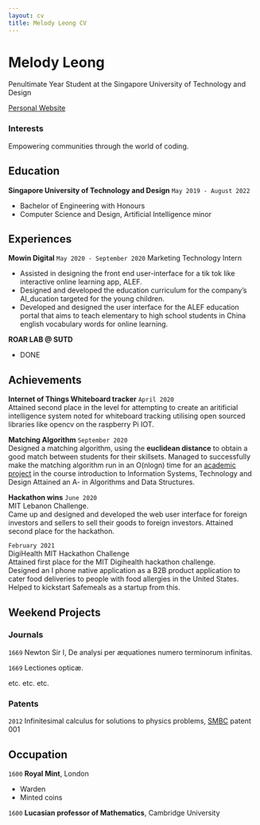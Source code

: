 ```yaml
---
layout: cv
title: Melody Leong CV
---
```

# Melody Leong
Penultimate Year Student at the Singapore University of Technology and Design

<div id="webaddress">
<a href="https://flamboyant-joliot-728271.netlify.app/">Personal Website</a>
</div>



### Interests

Empowering communities through the world of coding.



## Education

**Singapore University of Technology and Design**
`May 2019 - August 2022`
- Bachelor of Engineering with Honours
- Computer Science and Design, Artificial Intelligence minor



## Experiences

**Mowin Digital**
`May 2020 - September 2020`
Marketing Technology Intern

- Assisted in designing the front end user-interface for a tik tok like interactive online learning app, ALEF.
- Designed and developed the education curriculum for the company’s AI_ducation targeted for the young children.
- Developed and designed the user interface for the ALEF education portal that aims to teach elementary to high school students in China english vocabulary words for online learning. 

**ROAR LAB @ SUTD**
- DONE


## Achievements

**Internet of Things Whiteboard tracker**
`April 2020`<br/>
Attained second place in the level for attempting to create an aritificial intelligence system noted for whiteboard tracking utilising open sourced libraries like opencv on the raspberry Pi IOT.

**Matching Algorithm**
`September 2020`<br/>
Designed a matching algorithm, using the **euclidean distance** to obtain a good match between students for their skillsets. Managed to successfully make the matching algorithm run in an O(nlogn) time for an [academic project](https://github.com/Darren-Loh/SUTD-Social/blob/master/app/src/main/java/com/example/sutd_social/firebase/MatchingAlgo.java) in the course introduction to Information Systems, Technology and Design
Attained an A- in Algorithms and Data Structures.

**Hackathon wins**
`June 2020`<br/>
MIT Lebanon Challenge. <br/>
Came up and designed and developed the web user interface for foreign investors and sellers to sell their goods to foreign investors. 
Attained second place for the hackathon.

`February 2021` <br/>
DigiHealth MIT Hackathon Challenge <br/>
Attained first place for the MIT Digihealth hackathon challenge. <br/>
Designed an I phone native application as a B2B product application to cater food deliveries to people with food allergies in the United States.
Helped to kickstart Safemeals as a startup from this.


## Weekend Projects 



### Journals

`1669`
Newton Sir I, De analysi per æquationes numero terminorum infinitas. 

`1669`
Lectiones opticæ.

etc. etc. etc.

### Patents

`2012`
Infinitesimal calculus for solutions to physics problems, [SMBC](http://www.techdirt.com/articles/20121011/09312820678/if-patents-had-been-around-time-newton.shtml) patent 001


## Occupation

`1600`
__Royal Mint__, London

- Warden
- Minted coins

`1600`
__Lucasian professor of Mathematics__, Cambridge University



<!-- ### Footer

Last updated: May 2013 -->


